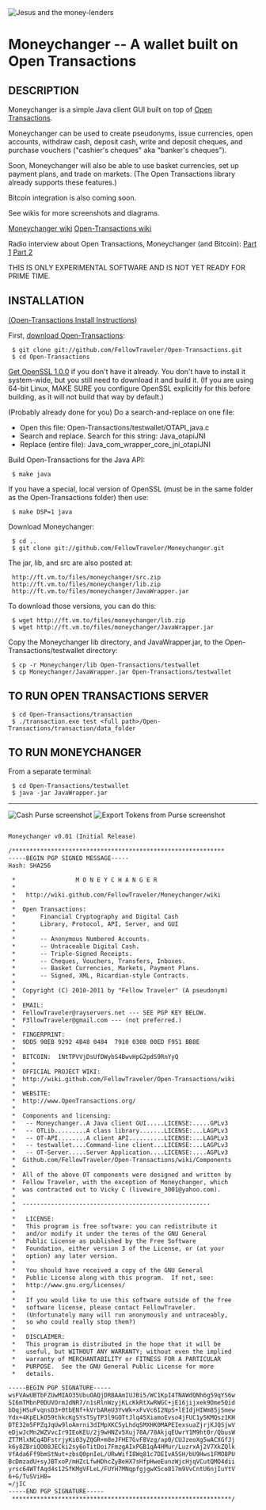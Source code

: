 <img align="center" src="http://ft.vm.to/blogimages/moneychanger-credits.jpg" alt="Jesus and the money-lenders" />

Moneychanger -- A wallet built on Open Transactions
====================================

## DESCRIPTION

Moneychanger is a simple Java client GUI built on top of [Open Transactions](https://github.com/FellowTraveler/Open-Transactions/wiki).

Moneychanger can be used to create pseudonyms, issue currencies, open accounts, withdraw cash, deposit cash, write and deposit cheques, and purchase vouchers ("cashier's cheques" aka "banker's cheques").

Soon, Moneychanger will also be able to use basket currencies, set up payment plans, and trade on markets. (The Open Transactions library already supports these features.)

Bitcoin integration is also coming soon.

See wikis for more screenshots and diagrams.

[Moneychanger wiki](https://github.com/FellowTraveler/Moneychanger/wiki)
[Open-Transactions wiki](https://github.com/FellowTraveler/Open-Transactions/wiki)

Radio interview about Open Transactions, Moneychanger (and Bitcoin):
[Part 1](http://agoristradio.com/?p=234)
[Part 2](http://agoristradio.com/?p=246)

THIS IS ONLY EXPERIMENTAL SOFTWARE AND IS NOT YET READY FOR PRIME TIME.

## INSTALLATION

[(Open-Transactions Install Instructions)](https://github.com/FellowTraveler/Open-Transactions/wiki/Install)

First, [download Open-Transactions](https://github.com/FellowTraveler/Open-Transactions/):

     $ git clone git://github.com/FellowTraveler/Open-Transactions.git
     $ cd Open-Transactions

[Get OpenSSL 1.0.0](https://github.com/FellowTraveler/Open-Transactions/wiki/Install-OpenSSL) if you don't have it already. You don't have to install it system-wide, but you still need to download it and build it. (If you are using 64-bit Linux, MAKE SURE you configure OpenSSL explicitly for this before building, as it will not build that way by default.)

(Probably already done for you) Do a search-and-replace on one file:
* Open this file: Open-Transactions/testwallet/OTAPI_java.c
* Search and replace. Search for this string: Java_otapiJNI
* Replace (entire file): Java_com_wrapper_core_jni_otapiJNI

Build Open-Transactions for the Java API:

     $ make java

If you have a special, local version of OpenSSL (must be in the same folder as the Open-Transactions folder) then use:

     $ make DSP=1 java

Download Moneychanger:

     $ cd ..
     $ git clone git://github.com/FellowTraveler/Moneychanger.git

The jar, lib, and src are also posted at:

     http://ft.vm.to/files/moneychanger/src.zip
     http://ft.vm.to/files/moneychanger/lib.zip
     http://ft.vm.to/files/moneychanger/JavaWrapper.jar

To download those versions, you can do this:

     $ wget http://ft.vm.to/files/moneychanger/lib.zip
     $ wget http://ft.vm.to/files/moneychanger/JavaWrapper.jar

Copy the Moneychanger lib directory, and JavaWrapper.jar, to the Open-Transactions/testwallet directory:

     $ cp -r Moneychanger/lib Open-Transactions/testwallet
     $ cp Moneychanger/JavaWrapper.jar Open-Transactions/testwallet

## TO RUN OPEN TRANSACTIONS SERVER

     $ cd Open-Transactions/transaction
     $ ./transaction.exe test <full path>/Open-Transactions/transaction/data_folder

## TO RUN MONEYCHANGER 

From a separate terminal:
 
     $ cd Open-Transactions/testwallet
     $ java -jar JavaWrapper.jar

--------------------------------------------------------

<img src="http://ft.vm.to/blogimages/ot-cash.gif" alt="Cash Purse screenshot" />

<img src="http://ft.vm.to/blogimages/ot-cash2.gif" alt="Export Tokens from Purse screenshot" />


```xml

Moneychanger v0.01 (Initial Release)

/************************************************************
-----BEGIN PGP SIGNED MESSAGE-----
Hash: SHA256

 *                 M O N E Y C H A N G E R
 *
 *   http://wiki.github.com/FellowTraveler/Moneychanger/wiki
 *
 *  Open Transactions:
 *       Financial Cryptography and Digital Cash
 *       Library, Protocol, API, Server, and GUI 
 *    
 *    	 -- Anonymous Numbered Accounts.
 *    	 -- Untraceable Digital Cash.
 *    	 -- Triple-Signed Receipts.
 *    	 -- Cheques, Vouchers, Transfers, Inboxes.
 *    	 -- Basket Currencies, Markets, Payment Plans.
 *    	 -- Signed, XML, Ricardian-style Contracts.
 *    
 *  Copyright (C) 2010-2011 by "Fellow Traveler" (A pseudonym)
 *
 *  EMAIL:
 *  FellowTraveler@rayservers.net --- SEE PGP KEY BELOW.
 *  F3llowTraveler@gmail.com --- (not preferred.)
 *  
 *  FINGERPRINT:
 *  9DD5 90EB 9292 4B48 0484  7910 0308 00ED F951 BB8E
 *
 *  BITCOIN:  1NtTPVVjDsUfDWybS4BwvHpG2pdS9RnYyQ
 *
 *  OFFICIAL PROJECT WIKI:
 *  http://wiki.github.com/FellowTraveler/Open-Transactions/wiki 
 *
 *  WEBSITE:
 *  http://www.OpenTransactions.org/
 *    
 *  Components and licensing:
 *   -- Moneychanger..A Java client GUI.....LICENSE:.....GPLv3
 *   -- OTLib.........A class library.......LICENSE:...LAGPLv3 
 *   -- OT-API........A client API..........LICENSE:...LAGPLv3
 *   -- testwallet....Command-line client...LICENSE:...LAGPLv3
 *   -- OT-Server.....Server Application....LICENSE:....AGPLv3
 *  Github.com/FellowTraveler/Open-Transactions/wiki/Components
 *
 *  All of the above OT components were designed and written by
 *  Fellow Traveler, with the exception of Moneychanger, which
 *  was contracted out to Vicky C (livewire_3001@yahoo.com).
 *
 *  -----------------------------------------------------
 *
 *   LICENSE:
 *   This program is free software: you can redistribute it
 *   and/or modify it under the terms of the GNU General
 *   Public License as published by the Free Software
 *   Foundation, either version 3 of the License, or (at your
 *   option) any later version.
 *
 *   You should have received a copy of the GNU General
 *   Public License along with this program.  If not, see:
 *   http://www.gnu.org/licenses/
 *
 *   If you would like to use this software outside of the free
 *   software license, please contact FellowTraveler.
 *   (Unfortunately many will run anonymously and untraceably,
 *   so who could really stop them?)
 *   
 *   DISCLAIMER:
 *   This program is distributed in the hope that it will be
 *   useful, but WITHOUT ANY WARRANTY; without even the implied
 *   warranty of MERCHANTABILITY or FITNESS FOR A PARTICULAR
 *   PURPOSE.  See the GNU General Public License for more
 *   details.

-----BEGIN PGP SIGNATURE-----
wsFVAwUBTbFZUwMIAO35UbuOAQjDRBAAmIUJBi5/WC1KpI4TNAWdQNh6g59qYS6w
SI6mTMbnP0DUVOrmJdNR7/n1sRlnWzyjKLcKkRtXwRWGC+jE16jijxek9Ome5Qid
bDqjHSuFvqnsD3+0tbENf+kVrbAReU3YvWk+xFvVc6I2NpS+lEIdjHIWm85jSmew
Ydx+4KpELkO59thkcKgSYsTSyTP3l9GOTtJlq45XiamoEvso4jFUC1y5KMQsz1KH
DTE32m5FPZqJqUw9loAmrni3dIMpXKC5yLhdqSMXHK0MAPEIexsuaZjrjKJQSjwV
eDjwJcMn2WZVvcIr9IEoKEU/2j9wHNZv5Xuj78A/78AkjqEUwrY1M9ht0r/QbusW
ZT7MlxNCq4DFstrjyKi03yZQGR+m8eJFHE7GvF8Vzg/ap0/CUJzeoXg5wACXGfJj
k6y8ZBriQO08JECki2sy6oTitDoi7FmzgAIxPGB1qA4HMur/LuzrxAj2V7XkZQlk
VfAda6Ff9bmStNut+zbsQ0pnIeL/URwWifI8Wq81c7DEIvA5SH/bU9Hws1FMO8PU
BcDmzadU+syJBTxoP/mHZcLfwHDhcZyBeHX7sHfpHweEunzWjcHjqVCutQMO4dii
yrsc64WTfAqd4s12SfKMgVFLeL/FUYH7MNqpfgjgwX5co817m9VvCntU6njIuYtV
6+G/TuSViH8=
=/jIC
-----END PGP SIGNATURE-----
 **************************************************************/

```


 
